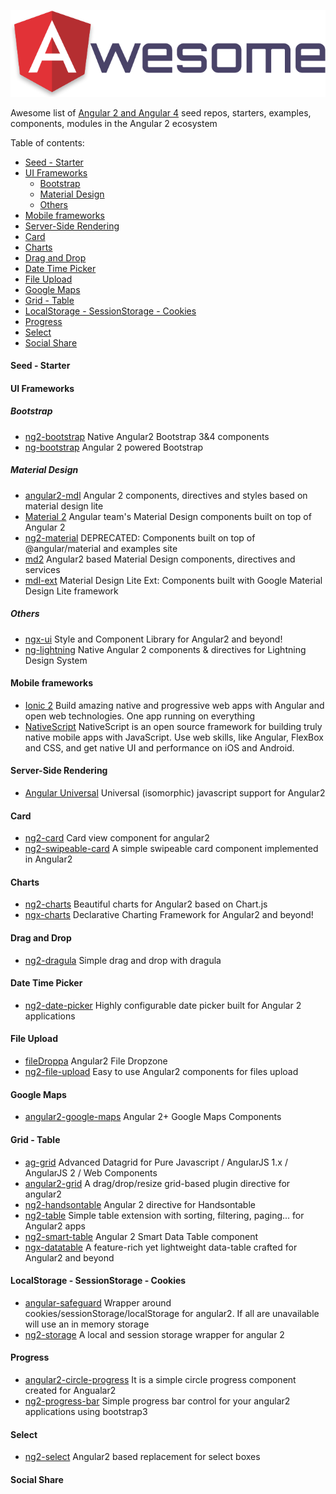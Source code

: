 <p align="center">
  <img src="/awesome-angular.png" alt="Awesome Angular" />
</p>

Awesome list of [Angular 2 and Angular 4](https://angular.io/) seed repos, starters, examples, components, modules in the Angular 2 ecosystem

Table of contents:
* [Seed - Starter](#seed---starter)
* [UI Frameworks](#ui-frameworks)
  * [Bootstrap](#bootstrap)
  * [Material Design](#material-design)
  * [Others](#others)
* [Mobile frameworks](#mobile-frameworks)
* [Server-Side Rendering](#server-side-rendering)
* [Card](#card)
* [Charts](#charts)
* [Drag and Drop](#drag-and-drop)
* [Date Time Picker](#date-time-picker)
* [File Upload](#file-upload)
* [Google Maps](#google-maps)
* [Grid - Table](#grid---table)
* [LocalStorage - SessionStorage - Cookies](#localstorage---sessionstorage---cookies)
* [Progress](#progress)
* [Select](#select)
* [Social Share](#social-share)

#### Seed - Starter

#### UI Frameworks
##### Bootstrap
* [ng2-bootstrap](https://github.com/valor-software/ng2-bootstrap) Native Angular2 Bootstrap 3&4 components
* [ng-bootstrap](https://github.com/ng-bootstrap/ng-bootstrap) Angular 2 powered Bootstrap

##### Material Design
* [angular2-mdl](https://github.com/mseemann/angular2-mdl) Angular 2 components, directives and styles based on material design lite
* [Material 2](https://github.com/angular/material2) Angular team's Material Design components built on top of Angular 2
* [ng2-material](https://github.com/justindujardin/ng2-material) DEPRECATED: Components built on top of @angular/material and examples site
* [md2](https://github.com/Promact/md2) Angular2 based Material Design components, directives and services
* [mdl-ext](https://github.com/leifoolsen/mdl-ext) Material Design Lite Ext: Components built with Google Material Design Lite framework

##### Others
* [ngx-ui](https://github.com/swimlane/ngx-ui) Style and Component Library for Angular2 and beyond!
* [ng-lightning](https://github.com/ng-lightning/ng-lightning) Native Angular 2 components & directives for Lightning Design System

#### Mobile frameworks
* [Ionic 2](https://github.com/driftyco/ionic) Build amazing native and progressive web apps with Angular and open web technologies. One app running on everything
* [NativeScript](https://github.com/NativeScript/NativeScript) NativeScript is an open source framework for building truly native mobile apps with JavaScript. Use web skills, like Angular, FlexBox and CSS, and get native UI and performance on iOS and Android.

#### Server-Side Rendering
* [Angular Universal](https://github.com/angular/universal) Universal (isomorphic) javascript support for Angular2

#### Card
* [ng2-card](https://github.com/c-bata/ng2-card) Card view component for angular2
* [ng2-swipeable-card](https://github.com/JayKan/ng2-swipeable-card) A simple swipeable card component implemented in Angular2

#### Charts
* [ng2-charts](https://github.com/valor-software/ng2-charts) Beautiful charts for Angular2 based on Chart.js
* [ngx-charts](https://github.com/swimlane/ngx-charts) Declarative Charting Framework for Angular2 and beyond!

#### Drag and Drop
* [ng2-dragula](https://github.com/valor-software/ng2-dragula) Simple drag and drop with dragula

#### Date Time Picker
* [ng2-date-picker](https://github.com/vlio20/ng2-date-picker) Highly configurable date picker built for Angular 2 applications

#### File Upload
* [fileDroppa](https://github.com/ptkach/fileDroppa) Angular2 File Dropzone
* [ng2-file-upload](https://github.com/valor-software/ng2-file-upload) Easy to use Angular2 components for files upload

#### Google Maps
* [angular2-google-maps](https://github.com/SebastianM/angular2-google-maps) Angular 2+ Google Maps Components

#### Grid - Table
* [ag-grid](https://www.ag-grid.com/) Advanced Datagrid for Pure Javascript / AngularJS 1.x / AngularJS 2 / Web Components
* [angular2-grid](https://github.com/BTMorton/angular2-grid) A drag/drop/resize grid-based plugin directive for angular2
* [ng2-handsontable](https://github.com/valor-software/ng2-handsontable) Angular 2 directive for Handsontable
* [ng2-table](https://github.com/valor-software/ng2-table) Simple table extension with sorting, filtering, paging... for Angular2 apps
* [ng2-smart-table](https://github.com/akveo/ng2-smart-table) Angular 2 Smart Data Table component
* [ngx-datatable](https://github.com/swimlane/ngx-datatable) A feature-rich yet lightweight data-table crafted for Angular2 and beyond

#### LocalStorage - SessionStorage - Cookies
* [angular-safeguard](https://github.com/MikaAK/angular-safeguard) Wrapper around cookies/sessionStorage/localStorage for angular2. If all are unavailable will use an in memory storage
* [ng2-storage](https://github.com/seiyria/ng2-storage) A local and session storage wrapper for angular 2

#### Progress
* [angular2-circle-progress](https://github.com/Feridum/angular2-circle-progress) It is a simple circle progress component created for Angualar2
* [ng2-progress-bar](https://github.com/pleerock/ng2-progress-bar) Simple progress bar control for your angular2 applications using bootstrap3

#### Select
* [ng2-select](https://github.com/valor-software/ng2-select) Angular2 based replacement for select boxes

#### Social Share

